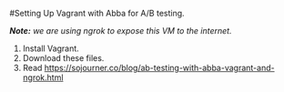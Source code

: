 #Setting Up Vagrant with Abba for A/B testing.

***Note:** we are using ngrok to expose this VM to the internet.*

1. Install Vagrant.
2. Download these files.
3. Read https://sojourner.co/blog/ab-testing-with-abba-vagrant-and-ngrok.html
